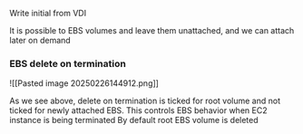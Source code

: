 Write initial from VDI

It is possible to EBS volumes and leave them unattached, and we can attach later on demand

### EBS delete on termination

![[Pasted image 20250226144912.png]]


As we see above, delete on termination is ticked for root volume and not ticked for newly attached EBS. This controls EBS behavior when EC2 instance is being terminated
By default root EBS volume is deleted